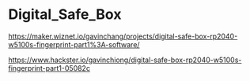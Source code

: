# Digital_Safe_Box

https://maker.wiznet.io/gavinchang/projects/digital-safe-box-rp2040-w5100s-fingerprint-part1%3A-software/

https://www.hackster.io/gavinchiong/digital-safe-box-rp2040-w5100s-fingerprint-part1-05082c

